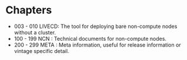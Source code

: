 # Chapters

- 003 - 010 LIVECD: The tool for deploying bare non-compute nodes without a cluster.
- 100 - 199 NCN   : Technical documents for non-compute nodes.
- 200 - 299 META  : Meta information, useful for release information or vintage specific detail.